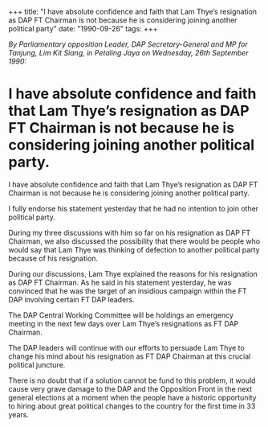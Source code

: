 +++ 
title: "I have absolute confidence and faith that Lam Thye’s resignation as DAP FT Chairman is not because he is considering joining another political party"
date: "1990-09-26"
tags:
+++

_By Parliamentary opposition Leader, DAP Secretary-General and MP for Tanjung, Lim Kit Siang, in Petaling Jaya on Wednesday, 26th September 1990:_

# I have absolute confidence and faith that Lam Thye’s resignation as DAP FT Chairman is not because he is considering joining another political party.

I have absolute confidence and faith that Lam Thye’s resignation as DAP FT Chairman is not because he is considering joining another political party.</u>

I fully endorse his statement yesterday that he had no intention to join other political party.

During my three discussions with him so far on his resignation as DAP FT Chairman, we also discussed the possibility that there would be people who would say that Lam Thye was thinking of defection to another political party because of his resignation.

During our discussions, Lam Thye explained the reasons for his resignation as DAP FT Chairman. As he said in his statement yesterday, he was convinced that he was the target of an insidious campaign within the FT DAP involving certain FT DAP leaders.

The DAP Central Working Committee will be holdings an emergency meeting in the next few days over Lam Thye’s resignations as FT DAP Chairman.

The DAP leaders will continue with our efforts to persuade Lam Thye to change his mind about his resignation as FT DAP Chairman at this crucial political juncture.

There is no doubt that if a solution cannot be fund to this problem, it would cause very grave damage to the DAP and the Opposition Front in the next general elections at a moment when the people have a historic opportunity to hiring about great political changes to the country for the first time in 33 years.
 
